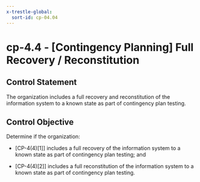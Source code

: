```yaml
---
x-trestle-global:
  sort-id: cp-04.04
---
```


# cp-4.4 - \[Contingency Planning\] Full Recovery / Reconstitution

## Control Statement

The organization includes a full recovery and reconstitution of the information system to a known state as part of contingency plan testing.

## Control Objective

Determine if the organization:

- \[CP-4(4)[1]\] includes a full recovery of the information system to a known state as part of contingency plan testing; and

- \[CP-4(4)[2]\] includes a full reconstitution of the information system to a known state as part of contingency plan testing.
